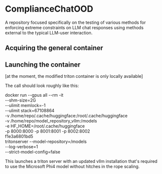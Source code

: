 # ComplianceChatOOD
A repository focused specifically on the testing of various methods for enforcing extreme constraints on LLM chat responses using methods external to the typical LLM-user interaction.


## Acquiring the general container


## Launching the container
[at the moment, the modified triton container is only locally available]

The call should look roughly like this:

docker run --gpus all --rm -it \
  --shm-size=2G \
  --ulimit memlock=-1 \
  --ulimit stack=67108864 \
  -v /home/repo/.cache/huggingface:/root/.cache/huggingface \
  -v /home/repo/model_repository_vllm:/models \
  -e HF_HOME=/root/.cache/huggingface \
  -p 8000:8000 -p 8001:8001 -p 8002:8002 \
  f1e3a6801bd5 \
  tritonserver --model-repository=/models \
  --log-verbose=1 \
  --strict-model-config=false

This launches a triton server with an updated vllm installation that's required to use the Microsoft Phi4 model without hitches in the rope scaling.
